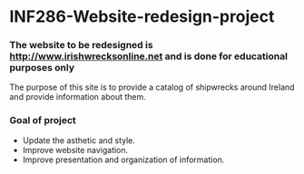 # INF286-Website-redesign-project
### The website to be redesigned is http://www.irishwrecksonline.net and is done for educational purposes only

The purpose of this site is to provide a catalog of shipwrecks around Ireland and provide information about them.


### Goal of project
* Update the asthetic and style.
* Improve website navigation.
* Improve presentation and organization of information.
